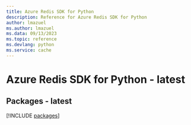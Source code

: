 ```yaml
---
title: Azure Redis SDK for Python
description: Reference for Azure Redis SDK for Python
author: lmazuel
ms.author: lmazuel
ms.data: 09/13/2023
ms.topic: reference
ms.devlang: python
ms.service: cache
---
```

# Azure Redis SDK for Python - latest
## Packages - latest
[!INCLUDE [packages](redis-index.md)]